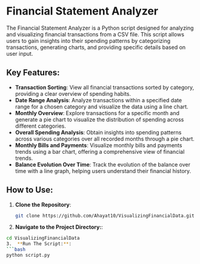 # Financial Statement Analyzer

The Financial Statement Analyzer is a Python script designed for analyzing and visualizing financial transactions from a CSV file. This script allows users to gain insights into their spending patterns by categorizing transactions, generating charts, and providing specific details based on user input.

## Key Features:

- **Transaction Sorting**: View all financial transactions sorted by category, providing a clear overview of spending habits.
- **Date Range Analysis**: Analyze transactions within a specified date range for a chosen category and visualize the data using a line chart.
- **Monthly Overview**: Explore transactions for a specific month and generate a pie chart to visualize the distribution of spending across different categories.
- **Overall Spending Analysis**: Obtain insights into spending patterns across various categories over all recorded months through a pie chart.
- **Monthly Bills and Payments**: Visualize monthly bills and payments trends using a bar chart, offering a comprehensive view of financial trends.
- **Balance Evolution Over Time**: Track the evolution of the balance over time with a line graph, helping users understand their financial history.

## How to Use:

1. **Clone the Repository**:
   ```bash
   git clone https://github.com/Ahayat10/VisualizingFinancialData.git
2.  **Navigate to the Project Directory:**:
   ```bash
   cd VisualizingFinancialData
3.  **Run The Script:**:
   ```bash
   python script.py

